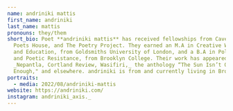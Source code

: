 ```yaml
---
name: andriniki mattis
first_name: andriniki
last_name: mattis
pronouns: they/them
short_bio: Poet **andriniki mattis** has received fellowships from Cave Canem,
  Poets House, and The Poetry Project. They earned an M.A in Creative Writing
  and Education, from Goldsmiths University of London, and a B.A in Political
  and Poetic Resistance, from Brooklyn College. Their work has appeared in
  _Nepantla, Cortland Review, Wasifiri,_ the anthology “The Sun Isn’t Out Long
  Enough," and elsewhere. andriniki is from and currently living in Brooklyn.
portraits:
  - media: 2022/08/andriniki-mattis
website: https://andriniki.com/
instagram: andriniki_axis._
---
```

